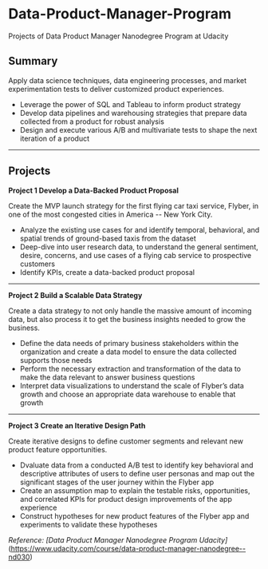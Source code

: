 # Data-Product-Manager-Program
Projects of Data Product Manager Nanodegree Program at Udacity 

## Summary

Apply data science techniques, data engineering processes, and market experimentation tests to deliver customized product experiences.

 - Leverage the power of SQL and Tableau to inform product strategy
 - Develop data pipelines and warehousing strategies that prepare data collected from a product for robust analysis
 - Design and execute various A/B and multivariate tests to shape the next iteration of a product
 ---
## Projects
**Project 1 Develop a Data-Backed Product Proposal**

Create the MVP launch strategy for the first flying car taxi service, Flyber, in one of the most congested cities in America -- New York City. 

 - Analyze the existing use cases for and identify temporal, behavioral, and spatial trends of ground-based taxis from the dataset
 - Deep-dive into user research data, to understand the general sentiment, desire, concerns, and use cases of a flying cab service to prospective customers
 - Identify KPIs, create a data-backed product proposal
 
 ---
 **Project 2 Build a Scalable Data Strategy**

Create a data strategy to not only handle the massive amount of incoming data, but also process it to get the business insights needed to grow the business.

 - Define the data needs of primary business stakeholders within the organization and create a data model to ensure the data collected supports those needs
 - Perform the necessary extraction and transformation of the data to make the data relevant to answer business questions
 - Interpret data visualizations to understand the scale of Flyber’s data growth and choose an appropriate data warehouse to enable that growth
 
 ---
**Project 3 Create an Iterative Design Path**
 
 Create iterative designs to define customer segments and relevant new product feature opportunities.
 
 - Dvaluate data from a conducted A/B test to identify key behavioral and descriptive attributes of users to define user personas and map out the significant stages of the user journey within the Flyber app
 - Create an assumption map to explain the testable risks, opportunities, and correlated KPIs for product design improvements of the app experience
 - Construct hypotheses for new product features of the Flyber app and experiments to validate these hypotheses
 
 *Reference: [Data Product Manager Nanodegree Program Udacity]*(https://www.udacity.com/course/data-product-manager-nanodegree--nd030)
